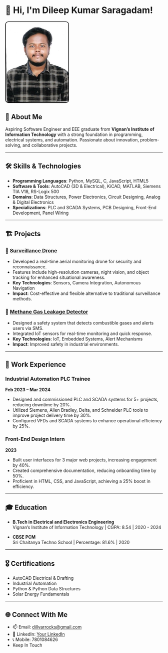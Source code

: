 # 👋 Hi, I'm Dileep Kumar Saragadam!
<p align="justify">
  <img src="images/dill.jpg" alt="Profile Picture" width="200px" style="border: 2px solid #111; border-radius: 10px;">
</p>


## 🌟 About Me
Aspiring Software Engineer and EEE graduate from **Vignan’s Institute of Information Technology** with a strong foundation in programming, electrical systems, and automation. Passionate about innovation, problem-solving, and collaborative projects.

---

## 🛠 Skills & Technologies
- **Programming Languages**: Python, MySQL, C, JavaScript, HTML5
- **Software & Tools**: AutoCAD (3D & Electrical), KiCAD, MATLAB, Siemens TIA V18, RS-Logix 500
- **Domains**: Data Structures, Power Electronics, Circuit Designing, Analog & Digital Electronics
- **Specializations**: PLC and SCADA Systems, PCB Designing, Front-End Development, Panel Wiring

---

## 🏗 Projects

### 🔹 [Surveillance Drone](https://drive.google.com/drive/folders/1xrjSj25iWG8MqfZ1hfIDP52JaVHrChSz?usp=sharing)
- Developed a real-time aerial monitoring drone for security and reconnaissance.
- Features include high-resolution cameras, night vision, and object tracking for enhanced situational awareness.
- **Key Technologies**: Sensors, Camera Integration, Autonomous Navigation  
- **Impact**: Cost-effective and flexible alternative to traditional surveillance methods.

### 🔹 [Methane Gas Leakage Detector](#)
- Designed a safety system that detects combustible gases and alerts users via SMS.
- Integrated IoT sensors for real-time monitoring and quick response.
- **Key Technologies**: IoT, Embedded Systems, Alert Mechanisms  
- **Impact**: Improved safety in industrial environments.

---

## 💼 Work Experience

### **Industrial Automation PLC Trainee**  
**Feb 2023 – Mar 2024**  
- Designed and commissioned PLC and SCADA systems for 5+ projects, reducing downtime by 20%.
- Utilized Siemens, Allen Bradley, Delta, and Schneider PLC tools to improve project delivery time by 30%.
- Configured VFDs and SCADA systems to enhance operational efficiency by 25%.

### **Front-End Design Intern**  
**2023**  
- Built user interfaces for 3 major web projects, increasing engagement by 40%.
- Created comprehensive documentation, reducing onboarding time by 50%.
- Proficient in HTML, CSS, and JavaScript, achieving a 25% boost in efficiency.

---

## 🎓 Education
- **B.Tech in Electrical and Electronics Engineering**  
  Vignan’s Institute of Information Technology | CGPA: 8.54 | 2020 - 2024  

- **CBSE PCM**  
  Sri Chaitanya Techno School | Percentage: 81.6% | 2020  

---

## 🎖 Certifications
- AutoCAD Electrical & Drafting
- Industrial Automation  
- Python & Python Data Structures  
- Solar Energy Fundamentals

---

## 🌐 Connect With Me
- 📫 Email: [dillvarrocks@gmail.com](mailto:dillvarrocks@gmail.com)  
- 💼 LinkedIn: [Your LinkedIn](https://www.linkedin.com/in/dileep-kumar-saragadam-03a155250/)
- 📞 Mobile: 7801084626
- Keep In Touch
